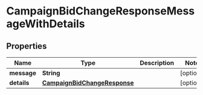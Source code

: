

# CampaignBidChangeResponseMessageWithDetails

## Properties

Name | Type | Description | Notes
------------ | ------------- | ------------- | -------------
**message** | **String** |  |  [optional]
**details** | [**CampaignBidChangeResponse**](CampaignBidChangeResponse.md) |  |  [optional]



